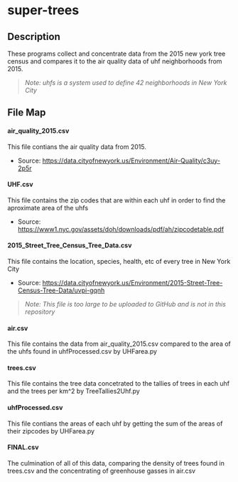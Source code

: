 # super-trees
## Description
These programs collect and concentrate data from the 2015 new york tree census and compares it to the air quality data of uhf neighborhoods from 2015.
> _Note: uhfs is a system used to define 42 neighborhoods in New York City_  
## File Map
#### air_quality_2015.csv
This file contians the air quality data from 2015. 
- Source: https://data.cityofnewyork.us/Environment/Air-Quality/c3uy-2p5r
#### UHF.csv
This file contains the zip codes that are within each uhf in order to find the aproximate area of the uhfs
- Source: https://www1.nyc.gov/assets/doh/downloads/pdf/ah/zipcodetable.pdf
#### 2015_Street_Tree_Census_Tree_Data.csv
This file contains the location, species, health, etc of every tree in New York City
- Source: https://data.cityofnewyork.us/Environment/2015-Street-Tree-Census-Tree-Data/uvpi-gqnh
> _Note: This file is too large to be uploaded to GitHub and is not in this repository_
#### air.csv
This file contains the data from air_quality_2015.csv compared to the area of the uhfs found in uhfProcessed.csv by UHFarea.py
#### trees.csv
This file contains the tree data concetrated to the tallies of trees in each uhf and the trees per km^2 by TreeTallies2Uhf.py
#### uhfProcessed.csv
This file contians the areas of each uhf by getting the sum of the areas of their zipcodes by UHFarea.py
#### FINAL.csv
The culmination of all of this data, comparing the density of trees found in trees.csv and the concentrating of greenhouse gasses in air.csv
